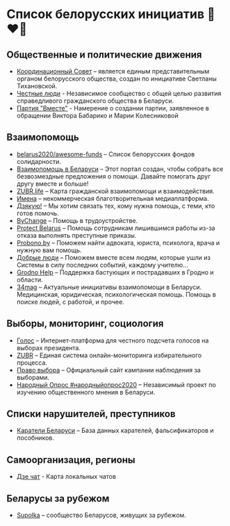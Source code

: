 # Список белорусских инициатив 🤍❤️🤍

## Общественные и политические движения

- [Координационный Совет](https://rada.vision) – является единым представительным органом белорусского общества, создан по инициативе Светланы Тихановской.
- [Честные люди](https://honestby.org) - Независимое сообщество с общей целью развития справедливого гражданского общества в Беларуси.
- [Партия "Вместе"](https://babariko.vision/news/my-sozdaem-partiyu) - Намерение о создании партии, заявленное в обращении Виктора Бабарико и Марии Колесниковой

## Взаимопомощь

- [belarus2020/awesome-funds](https://github.com/belarus2020/awesome-funds) – Список белорусских фондов солидарности.
- [Взаимопомощь в Беларуси](https://standwithbelarus.net) – Этот портал создан, чтобы собрать все безвозмездные предложения о помощи. Давайте помогать друг другу вместе и больше!
- [ZUBR.life](https://zubr.life) – Карта гражданской взаимопомощи и взаимодействия.
- [Имена](https://imenamag.by) – некоммерческая благотворительная медиаплатформа.
- [Дзякую!](https://dziakuju.firebaseapp.com) – Мы хотим связать тех, кому нужна помощь, с теми, кто готов помочь.
- [ByChange](https://bychange.me) – Помощь в трудоустройстве.
- [Protect Belarus](https://www.protectbelarus.org) – Помощь сотрудникам лишившимся работы из-за отказа выполнять преступные приказы.
- [Probono.by](https://probono.by) – Поможем найти адвоката, юриста, психолога, врача и нужную вам помощь.
- [Добрые люди](https://t.me/HelpBelarus2020) – Поможем вместе всем людям, которые ушли из Системы в силу последних событий, каждому учителю...
- [Grodno Help](https://grodnohelp.org) – Поддержка бастующих и пострадавших в Гродно и области.
- [34mag](https://34mag.net/post/dapamoga) – Актуальные инициативы взаимопомощи в Беларуси. Медицинская, юридическая, психологическая помощь. Помощь в поиске людей, с работой, и прочее.

## Выборы, мониторинг, социология

- [Голос](https://belarus2020.org) – Интернет-платформа для честного подсчета голосов на выборах президента.
- [ZUBR](https://zubr.in) – Единая система онлайн-мониторинга избирательного процесса.  
- [Право выбора](https://pvby.org/) – Официальный сайт кампании наблюдения за выборами.
- [Народный Опрос #народныйопрос2020](https://narodny-opros.info) – Независимый проект по изучению общественного мнения в Беларуси.

## Списки нарушителей, преступников

- [Каратели Беларуси](https://narushitel.org) – База данных карателей, фальсификаторов и пособников.

## Самоорганизация, регионы

- [Дзе чат](http://dze.chat/) - Карта локальных чатов

## Беларусы за рубежом

- [Supolka](https://www.supolka.net) – сообщество Беларусов, живущих за рубежом.


